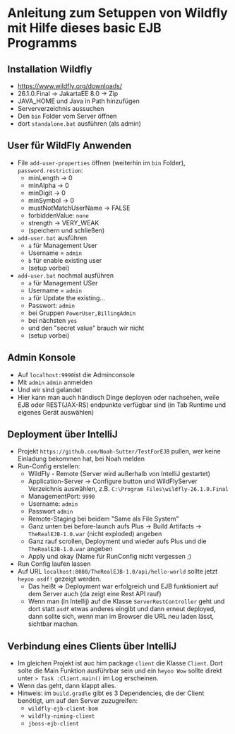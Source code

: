 # Anleitung zum Setuppen von Wildfly mit Hilfe dieses basic EJB Programms

## Installation Wildfly

- https://www.wildfly.org/downloads/
- 26.1.0.Final -> JakartaEE 8.0 -> Zip
- JAVA_HOME und Java in Path hinzufügen
- Serververzeichnis aussuchen
- Den `bin` Folder vom Server öffnen
- dort `standalone.bat` ausführen (als admin)

## User für WildFly Anwenden

- File `add-user-properties` öffnen (weiterhin im `bin` Folder), `password.restriction`: 
  - minLength -> 0
  - minAlpha -> 0
  - minDigit -> 0
  - minSymbol -> 0
  - mustNotMatchUserName -> FALSE
  - forbiddenValue: `none`
  - strength -> VERY_WEAK
  - (speichern und schließen)
- `add-user.bat` ausführen
  - `a` für Management User
  - Username = `admin`
  - `b` für enable existing user
  - (setup vorbei)
- `add-user.bat` nochmal ausführen
  - `a` für Management USer
  - Username = `admin`
  - `a` für Update the existing...
  - Passwort: `admin`
  - bei Gruppen `PowerUser,BillingAdmin`
  - bei nächsten `yes`
  - und den "secret value" brauch wir nicht
  - (setup vorbei)

## Admin Konsole

- Auf `localhost:9990`ist die Adminconsole
- Mit `admin` `admin` anmelden
- Und wir sind gelandet
- Hier kann man auch händisch Dinge deployen oder nachsehen, weile EJB oder REST(JAX-RS)  endpunkte verfügbar sind (in Tab Runtime und eigenes Gerät auswählen)

## Deployment über IntelliJ

- Projekt `https://github.com/Noah-Sutter/TestForEJB` pullen, wer keine Einladung bekommen hat, bei Noah melden
- Run-Config erstellen:
  - WildFly - Remote (Server wird außerhalb von IntelliJ gestartet)
  - Application-Server -> Configure button und WildFlyServer Verzeichnis auswählen, z.B. `C:\Program Files\wildfly-26.1.0.Final`
  - ManagementPort: `9990`
  - Username: `admin`
  - Passwort `admin`
  - Remote-Staging bei beidem "Same als File System"
  - Ganz unten bei before-launch aufs Plus -> Build Artifacts -> `TheRealEJB-1.0.war` (nicht exploded) angeben
  - Ganz rauf scrollen, Deployment und wieder aufs Plus und die `TheRealEJB-1.0.war` angeben
  - Apply und okay (Name für RunConfig nicht vergessen ;) 
- Run Config laufen lassen
- Auf URL `localhost:8080/TheRealEJB-1.0/api/hello-world` sollte jetzt `heyoo asdf!` gezeigt werden.
  - Das heißt => Deployment war erfolgreich und EJB funktioniert auf dem Server auch (da zeigt eine Rest API rauf)
  - Wenn man (in Intellij) auf die Klasse `ServerRestController` geht und dort statt `asdf` etwas anderes eingibt und dann erneut deployed, dann sollte sich, wenn man im Browser die URL neu laden lässt, sichtbar machen. 

## Verbindung eines Clients über IntelliJ

- Im gleichen Projekt ist auc him package `client` die Klasse `Client`. Dort solte die Main Funktion ausführbar sein und ein `heyoo Wow` sollte direkt unter `> Task :Client.main()` im Log erscheinen. 
- Wenn das geht, dann klappt alles.
- Hinweis: im `build.gradle` gibt es 3 Dependencies, die der Client benötigt, um auf den Server zuzugreifen:
  - `wildfly-ejb-client-bom`
  - `wildfly-niming-client`
  - `jboss-ejb-client`

